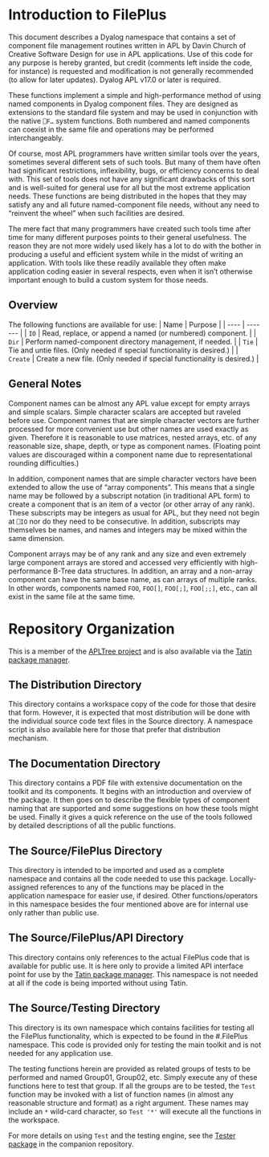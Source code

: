# Introduction to FilePlus
This document describes a Dyalog namespace that contains a set of component file management routines written in APL by Davin Church of Creative Software Design for use in APL applications.  Use of this code for any purpose is hereby granted, but credit (comments left inside the code, for instance) is requested and modification is not generally recommended (to allow for later updates).  Dyalog APL v17.0 or later is required.

These functions implement a simple and high-performance method of using named components in Dyalog component files.  They are designed as extensions to the standard file system and may be used in conjunction with the native `⎕F…` system functions.  Both numbered and named components can coexist in the same file and operations may be performed interchangeably.

Of course, most APL programmers have written similar tools over the years, sometimes several different sets of such tools.  But many of them have often had significant restrictions, inflexibility, bugs, or efficiency concerns to deal with.  This set of tools does not have any significant drawbacks of this sort and is well-suited for general use for all but the most extreme application needs.  These functions are being distributed in the hopes that they may satisfy any and all future named-component file needs, without any need to “reinvent the wheel” when such facilities are desired.

The mere fact that many programmers have created such tools time after time for many different purposes points to their general usefulness.  The reason they are not more widely used likely has a lot to do with the bother in producing a useful and efficient system while in the midst of writing an application.  With tools like these readily available they often make application coding easier in several respects, even when it isn’t otherwise important enough to build a custom system for those needs.

## Overview
The following functions are available for use:
| Name | Purpose |
| ---- | ------- |
| `IO` | Read, replace, or append a named (or numbered) component. |
| `Dir` | Perform named-component directory management, if needed. |
| `Tie` | Tie and untie files.  (Only needed if special functionality is desired.) |
| `Create` | Create a new file.  (Only needed if special functionality is desired.) |

## General Notes
Component names can be almost any APL value except for empty arrays and simple scalars.  Simple character scalars are accepted but raveled before use.  Component names that are simple character vectors are further processed for more convenient use but other names are used exactly as given.  Therefore it is reasonable to use matrices, nested arrays, etc. of any reasonable size, shape, depth, or type as component names.  (Floating point values are discouraged within a component name due to representational rounding difficulties.)

In addition, component names that are simple character vectors have been extended to allow the use of “array components”.  This means that a single name may be followed by a subscript notation (in traditional APL form) to create a component that is an item of a vector (or other array of any rank).  These subscripts may be integers as usual for APL, but they need not begin at `⎕IO` nor do they need to be consecutive.  In addition, subscripts may themselves be names, and names and integers may be mixed within the same dimension.

Component arrays may be of any rank and any size and even extremely large component arrays are stored and accessed very efficiently with high-performance B-Tree data structures.  In addition, an array and a non-array component can have the same base name, as can arrays of multiple ranks.  In other words, components named `FOO`, `FOO[]`, `FOO[;]`, `FOO[;;]`, etc., can all exist in the same file at the same time.

# Repository Organization

This is a member of the [APLTree project](https://github.com/aplteam/apltree) and is also available via the [Tatin package manager](https://github.com/aplteam/Tatin).

## The Distribution Directory

This directory contains a workspace copy of the code for those that desire that form.  However, it is expected that most distribution will be done with the individual source code text files in the Source directory. A namespace script is also available here for those that prefer that distribution mechanism.

## The Documentation Directory

This directory contains a PDF file with extensive documentation on the toolkit and its components.  It begins with an introduction and overview of the package.  It then goes on to describe the flexible types of component naming that are supported and some suggestions on how these tools might be used.  Finally it gives a quick reference on the use of the tools followed by detailed descriptions of all the public functions.


## The Source/FilePlus Directory

This directory is intended to be imported and used as a complete namespace and contains all the code needed to use this package. Locally-assigned references to any of the functions may be placed in the application namespace for easier use, if desired. Other functions/operators in this namespace besides the four mentioned above are for internal use only rather than public use.

## The Source/FilePlus/API Directory

This directory contains only references to the actual FilePlus code that is available for public use.  It is here only to provide a limited API interface point for use by the [Tatin package manager](https://github.com/aplteam/Tatin). This namespace is not needed at all if the code is being imported without using Tatin.

## The Source/Testing Directory

This directory is its own namespace which contains facilities for testing all the FilePlus functionality, which is expected to be found in the #.FilePlus namespace.  This code is provided only for testing the main toolkit and is not needed for any application use.

The testing functions herein are provided as related groups of tests to be performed and named Group01, Group02, etc.  Simply execute any of these functions here to test that group.  If all the groups are to be tested, the `Test` function may be invoked with a list of function names (in almost any reasonable structure and format) as a right argument.  These names may include an `*` wild-card character, so `Test '*'` will execute all the functions in the workspace.

For more details on using `Test` and the testing engine, see the [Tester package](https://github.com/DavinChurch/Tester) in the companion repository.